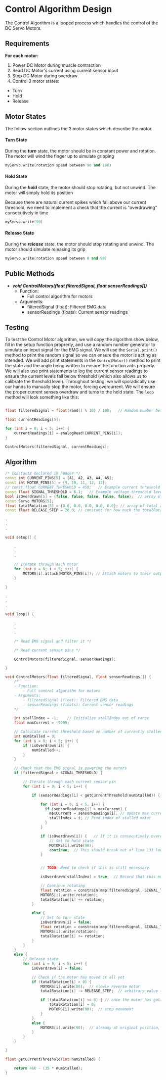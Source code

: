 # Control Algorithm Design

The Control Algorithm is a looped process which handles the control of the DC Servo Motors. 

## Requirements
**For each motor:**
1. Power DC Motor during muscle contraction
2. Read DC Motor's current using current sensor input
3. Stop DC Motor during overdraw
4. Control 3 motor states:
- Turn
- Hold
- Release

## Motor States

The follow section outlines the 3 motor states which describe the motor.

#### Turn State

During the ***turn*** state, the motor should be in constant power and rotation. The motor will wind the finger up to simulate gripping

```c++
myServo.write(rotation speed between 90 and 180)
```

#### Hold State

During the ***hold*** state, the motor should stop rotating, but not unwind. The motor will simply hold its position

Because there are natural current spikes which fall above our current threshold, we need to implement a check that the current is "overdrawing" consecutively in time

```c++
myServo.write(90)
```

#### Release State

During the ***release*** state, the motor should stop rotating and unwind. The motor should simulate releasing its grip

```c++
myServo.write(rotation speed between 0 and 90)
```

## Public Methods
- ***void ControlMotors(float filteredSignal, float sensorReadings[])***
    - Function:
        - Full control algorithm for motors
    - Arguments:
        - filteredSignal (float): Filtered EMG data
        - sensorReadings (floats): Current sensor readings

## Testing

To test the Control Motor algorithm, we will copy the algorithm show below, fill in the setup function proprerly, and use a random number generator to simulate an input signal for the EMG signal. We will use the ```Serial.print()``` method to print the random signal so we can ensure the motor is acting as intended. We will add print statements in the ```ControlMotor()``` method to print the state and the angle being written to ensure the function acts properly. We will also use print statements to log the current sensor readings to ensure the current levels fall below threshold (which also allows us to calibrate the threshold level). Throughout testing, we will sporadically use our hands to manually stop the motor, forcing overcurrent. We will ensure the proper current senses overdraw and turns to the hold state. The ```loop``` method will look something like this:

```c++

float filteredSignal = float(rand() % 10) / 100;   // Random number between 0 and .09

float currentReadings[5];

for (int i = 0; i < 5; i++) {
    currentReadings[i] = analogRead(CURRENT_PINS[i]);
}

ControlMotors(filteredSignal, currentReadings);

```

## Algorithm

```c++
/* Constants declared in header */
const int CURRENT_PINS[5] = {A1, A2, A3, A4, A5};
const int MOTOR_PINS[5] = {9, 10, 11, 12, 13};
// const float CURRENT_THRESHOLD = 450;   // Example current threshold level in range (0 : 1023)
const float SIGNAL_THRESHOLD = 6.1;   // Example voltage threshold level in range (0 : 1023)
bool isOverdrawn[5] = {false, false, false, false, false};  // array of bools representing if that motor has overdrawn current
const Servo MOTORS[5];
float totalRotation[5] = {0.0, 0.0, 0.0, 0.0, 0.0}; // array of total angle rotated by each motor
const float RELEASE_STEP = 20.0; // constant for how much the totalRotation will decrement each clock cycle during release

.
.
.

void setup() {

    .
    .
    .

    // Iterate through each motor
    for (int i = 0; i < 5; i++) {
        MOTORS[i].attach(MOTOR_PINS[i]); // Attach motors to their output pins
    }

}

.
.
.

void loop() {

    .
    .
    .

    /* Read EMG signal and filter it */

    /* Read current sensor pins */

    ControlMotors(filteredSignal, sensorReadings);

}

void ControlMotors(float filteredSignal, float sensorReadings[]) {
    /*
    - Function:
        - Full control algorithm for motors
    - Arguments:
        - filteredSignal (float): Filtered EMG data
        - sensorReadings (floats): Current sensor readings
    */

    int stallIndex = -1;    // Initialize stallIndex out of range
    float maxCurrent = -9999;

    // Calculate current threshold based on number of currently stalled motors
    int numStalled = 0;
    for (int i = 0; i < 5; i++) {
        if (isOverdrawn[i]) {  
            numStalled++;
        }
    }

    // Check that the EMG signal is powering the motors
    if (filteredSignal > SIGNAL_THRESHOLD) {

        // Iterate through each current sensor pin
        for (int i = 0; i < 5; i++) {

            if (sensorReadings[i] < getCurrentThreshold(numStalled)) {    // If overdrawing current

                for (int i = 0; i < 5; i++) {
                  if (sensorReadings[i] > maxCurrent) {
                    maxCurrent = sensorReadings[i]; // Update max current
                    stallIndex = i; // Find index of stalled motor
                  }
                }

                if (isOverdrawn[i]) {   // If it is consecutively overdrawn
                    // Set to hold state
                    MOTORS[i].write(90);
                    continue;  // This should break out of line 133 loop, but remain in for-loop
                }


                // TODO: Need to check if this is still necessary

                isOverdrawn[stallIndex] = true;  // Record that this motor has overdrawn current

                // Continue rotating
                float rotation = constrain(map(filteredSignal, SIGNAL_THRESHOLD, 205, 90, 180), 90, 180);    // Map signal to a rotation speed
                MOTORS[i].write(rotation);
                totalRotation[i] += rotation;    
            }

            else {
                // Set to turn state
                isOverdrawn[i] = false;
                float rotation = constrain(map(filteredSignal, SIGNAL_THRESHOLD, 205, 90, 180), 90, 180);    // Map signal to a rotation speed
                MOTORS[i].write(rotation);
                totalRotation[i] += rotation;    
            }
        }
    }
    else {
        // Release state
        for (int i = 0; i < 5; i++) {
            isOverdrawn[i] = false;

            // Check if the motor has moved at all yet
            if (totalRotation[i] > 0) {
                MOTORS[i].write(80);  // slowly reverse motor
                totalRotation[i] -= RELEASE_STEP;  // arbitrary value (requires testing)

                if (totalRotation[i] <= 0) { // once the motor has gotten to its return state
                    totalRotation[i] = 0;
                    MOTORS[i].write(90);  // stop movement
                }
            } 
            else {
                MOTORS[i].write(90);  // already at original position, stop
            }
        }
    }

}

float getCurrentThreshold(int numStalled) {

    return 460 - (35 * numStalled);
}
```
